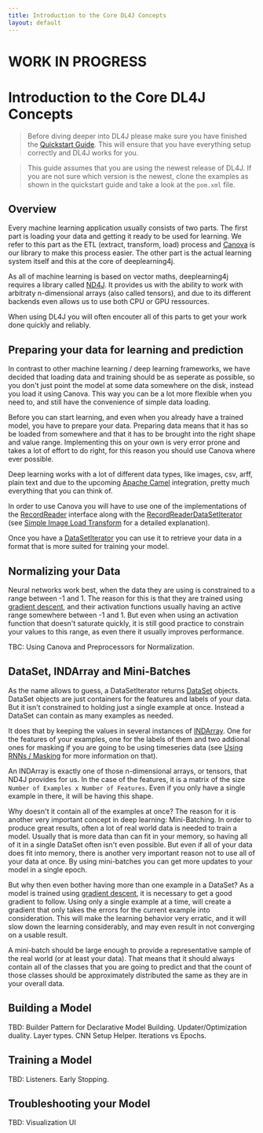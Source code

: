 ```yaml
---
title: Introduction to the Core DL4J Concepts
layout: default
---
```


# WORK IN PROGRESS

# Introduction to the Core DL4J Concepts

> Before diving deeper into DL4J please make sure you have finished the 
> [Quickstart Guide](http://deeplearning4j.org/quickstart). This will ensure 
> that you have everything setup correctly and DL4J works for you.

> This guide assumes that you are using the newest release of DL4J. If you are
> not sure which version is the newest, clone the examples as shown in the 
> quickstart guide and take a look at the `pom.xml` file.


## Overview

Every machine learning application usually consists of two parts. The first 
part is loading your data and getting it ready to be used for learning. We
refer to this part as the ETL (extract, transform, load) process and 
[Canova](http://deeplearning4j.org/simple-image-load-transform) is our library 
to make this process easier. The other part is the actual learning system itself
and this at the core of deeplearning4j.

As all of machine learning is based on vector maths, deeplearning4j requires
a library called [ND4J](http://nd4j.org/). It provides us with the ability to
work with arbitraty n-dimensional arrays (also called tensors), and due to its
different backends even allows us to use both CPU or GPU ressources.

When using DL4J you will often encouter all of this parts to get your work done
quickly and reliably. 


## Preparing your data for learning and prediction

In contrast to other machine learning / deep learning frameworks, we have 
decided that loading data and training should be as seperate as possible, so you
don't just point the model at some data somewhere on the disk, instead you load 
it using Canova. This way you can be a lot more flexible when you need to, and
still have the convenience of simple data loading.

Before you can start learning, and even when you already have a trained model,
you have to prepare your data. Preparing data means that it has so be loaded
from somewhere and that it has to be brought into the right shape and value
range. Implementing this on your own is very error prone and takes a lot of 
effort to do right, for this reason you should use Canova where ever possible.

Deep learning works with a lot of different data types, like images, csv, arff, 
plain text and due to the upcoming [Apache Camel](https://camel.apache.org/) 
integration, pretty much everything that you can think of.

In order to use Canova you will have to use one of the implementations of the
[RecordReader](http://deeplearning4j.org/canovadoc/org/canova/api/records/reader/RecordReader.html)
interface along with the [RecordReaderDataSetIterator](http://deeplearning4j.org/doc/org/deeplearning4j/datasets/canova/RecordReaderDataSetIterator.html)
(see [Simple Image Load Transform](http://deeplearning4j.org/simple-image-load-transform) 
for a detailed explanation).

Once you have a [DataSetIterator](http://deeplearning4j.org/doc/org/deeplearning4j/datasets/iterator/DataSetIterator.html)
you can use it to retrieve your data in a format that is more suited for
training your model.


## Normalizing your Data

Neural networks work best, when the data they are using is constrained to a
range between -1 and 1. The reason for this is that they are trained using
[gradient descent](https://en.wikipedia.org/wiki/Gradient_descent), and their 
activation functions usually having an active range somewhere between -1 and 1.
But even when using an activation function that doesn't saturate quickly, it is 
still good practice to constrain your values to this range, as even there it
usually improves performance.

TBC: Using Canova and Preprocessors for Normalization.


## DataSet, INDArray and Mini-Batches

As the name allows to guess, a DataSetIterator returns [DataSet](http://nd4j.org/doc/org/nd4j/linalg/dataset/DataSet.html)
objects. DataSet objects are just containers for the features and labels of your
data. But it isn't constrained to holding just a single example at once. Instead
a DataSet can contain as many examples as needed.

It does that by keeping the values in several instances of [INDArray](http://nd4j.org/doc/org/nd4j/linalg/api/ndarray/INDArray.html).
One for the features of your examples, one for the labels of them and two 
addional ones for masking if you are going to be using timeseries data (see 
[Using RNNs / Masking](http://deeplearning4j.org/usingrnns#masking) for more 
information on that). 

An INDArray is exactly one of those n-dimensional arrays, or tensors, that ND4J
provides for us. In the case of the features, it is a matrix of the size 
`Number of Examples x Number of Features`. Even if you only have a single 
example in there, it will be having this shape.

Why doesn't it contain all of the examples at once? The reason for it is another
very important concept in deep learning: Mini-Batching. In order to produce 
great results, often a lot of real world data is needed to train a model. 
Usually that is more data than can fit in your memory, so having all of it in a
single DataSet often isn't even possible. But even if all of your data does fit
into memory, there is another very important reason not to use all of your data
at once. By using mini-batches you can get more updates to your model in a
single epoch.

But why then even bother having more than one example in a DataSet? As a model
is trained using [gradient descent](https://en.wikipedia.org/wiki/Gradient_descent), 
it is necessary to get a good gradient to follow. Using only a single example at
a time, will create a gradient that only takes the errors for the current
example into consideration. This will make the learning behavior very erratic,
and it will slow down the learning considerably, and may even result in not
converging on a usable result.

A mini-batch should be large enough to provide a representative sample of the
real world (or at least your data). That means that it should always contain all
of the classes that you are going to predict and that the count of those classes
should be approximately distributed the same as they are in your overall data.


## Building a Model

TBD: Builder Pattern for Declarative Model Building. Updater/Optimization duality. Layer types. CNN Setup Helper. Iterations vs Epochs.


## Training a Model

TBD: Listeners. Early Stopping.

## Troubleshooting your Model

TBD: Visualization UI

